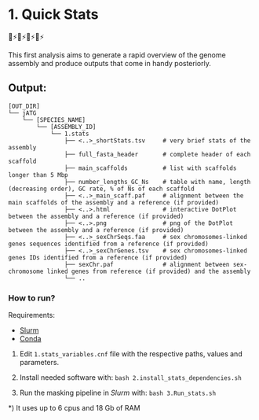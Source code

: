 # 1. Quick Stats
🧬⚡️🧬⚡️🧬⚡️🧬⚡️

This first analysis aims to generate a rapid overview of the genome assembly and produce outputs that come in handy posteriorly.

## Output:
```
[OUT_DIR]
└── jATG
    └── [SPECIES_NAME]
        └── [ASSEMBLY_ID]
            └── 1.stats
                ├── <..>_shortStats.tsv     # very brief stats of the assembly
                ├── full_fasta_header       # complete header of each scaffold
                ├── main_scaffolds          # list with scaffolds longer than 5 Mbp
                ├── number_lengths_GC_Ns    # table with name, length (decreasing order), GC rate, % of Ns of each scaffold
                ├── <..>_main_scaff.paf     # alignment between the main scaffolds of the assembly and a reference (if provided)
                ├── <..>.html               # interactive DotPlot between the assembly and a reference (if provided)
                ├── <..>.png                # png of the DotPlot between the assembly and a reference (if provided)
                ├── <..>_sexChrSeqs.faa     # sex chromosomes-linked genes sequences identified from a reference (if provided)
                ├── <..>_sexChrGenes.tsv    # sex chromosomes-linked genes IDs identified from a reference (if provided)
                ├── sexChr.paf              # alignment between sex-chromosome linked genes from reference (if provided) and the assembly
                └── ..

```

### How to run?

Requirements:
* [Slurm](https://slurm.schedmd.com)
* [Conda](https://docs.conda.io)


1) Edit `1.stats_variables.cnf` file with the respective paths, values and parameters.

2) Install needed software with: `bash 2.install_stats_dependencies.sh`

3) Run the masking pipeline in _Slurm_ with: `bash 3.Run_stats.sh`

\*) It uses up to 6 cpus and 18 Gb of RAM
